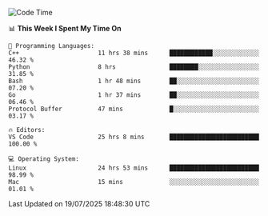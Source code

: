 
<!--START_SECTION:waka-->
![Code Time](http://img.shields.io/badge/Code%20Time-3%2C622%20hrs%2041%20mins-blue)

📊 **This Week I Spent My Time On** 

```text
💬 Programming Languages: 
C++                      11 hrs 38 mins      ████████████░░░░░░░░░░░░░   46.32 % 
Python                   8 hrs               ████████░░░░░░░░░░░░░░░░░   31.85 % 
Bash                     1 hr 48 mins        ██░░░░░░░░░░░░░░░░░░░░░░░   07.20 % 
Go                       1 hr 37 mins        ██░░░░░░░░░░░░░░░░░░░░░░░   06.46 % 
Protocol Buffer          47 mins             █░░░░░░░░░░░░░░░░░░░░░░░░   03.17 % 

🔥 Editors: 
VS Code                  25 hrs 8 mins       █████████████████████████   100.00 % 

💻 Operating System: 
Linux                    24 hrs 53 mins      █████████████████████████   98.99 % 
Mac                      15 mins             ░░░░░░░░░░░░░░░░░░░░░░░░░   01.01 % 
```


 Last Updated on 19/07/2025 18:48:30 UTC
<!--END_SECTION:waka-->

